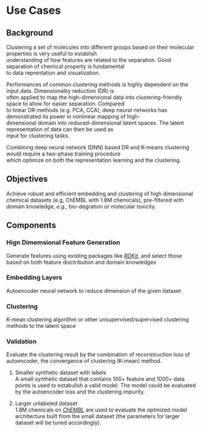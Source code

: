 # Use Cases  

## Background  
Clustering a set of molecules into different groups based on their molecular properties is very useful to establish   
understanding of how features are related to the separation. Good separation of chemical property is fundamental   
to data reprentation and visualization.

Performances of common clustering methods is highly dependent on the input data. Dimensionality reduction (DR) is  
often applied to map the high-dimensional data into clustering-friendly space to allow for easier separation. Compared  
to linear DR methods (e.g. PCA, CCA), deep neural networks has demonstrated its power in nonlinear mapping of high-  
dimensional domain into reduced-dimensional latent spaces. The latent representation of data can then be used as  
input for clustering tasks.

Combining deep neural network (DNN) based DR and K-means clustering would require a two-phase training procedure  
which optimize on both the representation learning and the clustering. 

## Objectives  

Achieve robust and efficient embedding and clustering of high dimensional chemical datasets (e.g, ChEMBL with 1.8M chemicals),  pre-filtered with domain knowledge, *_e.g._*, bio-degration or molecular toxicity.

## Components  

### Hign Dimemsional Feature Generation
Generate features using existing packages like [_RDKit_](https://www.rdkit.org/), and select those based on both feature disctribution and domain knowledges

### Embedding Layers
Autoencoder neural network to reduce dimension of the given dataset

### Clustering  
K-mean clustering algorithm or other unsupervised/supervised clustering methods to the latent space

### Validation  
Evaluate the clustering result by the combination of reconstruction loss of autoencoder, the convergence of clustering (K-mean) method.
     
1. Smaller synthetic dataset with labels <br>
A small synthetic dataset that contains 100+ feature and 1000+ data points is used to estabulish a valid model. The model could be evaluated by the autoencoder loss and the clustering impurity. 

2. Larger unlabeled dataset <br>
1.8M chemicals on [_ChEMBL_](https://www.ebi.ac.uk/chembl/) are used to evaluate the optmized model architecture built from the small dataset (the parameters for larger dataset will be tuned accordingly). 


